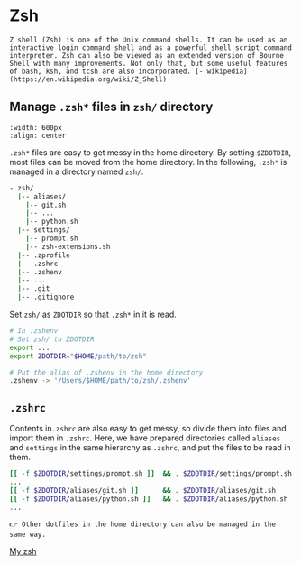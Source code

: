 # Zsh

```{admonition} Zsh
Z shell (Zsh) is one of the Unix command shells. It can be used as an interactive login command shell and as a powerful shell script command interpreter. Zsh can also be viewed as an extended version of Bourne Shell with many improvements. Not only that, but some useful features of bash, ksh, and tcsh are also incorporated. [- wikipedia](https://en.wikipedia.org/wiki/Z_Shell)
```

## Manage `.zsh*` files in `zsh/` directory
```{image} img/zsh.png
:width: 600px
:align: center
```

`.zsh*` files are easy to get messy in the home directory. By setting `$ZDOTDIR`, most files can be moved from the home directory. In the following, `.zsh*` is managed in a directory named `zsh/`.

```bash
- zsh/
  |-- aliases/
	|-- git.sh
	|-- ...
	|-- python.sh
  |-- settings/
	|-- prompt.sh
	|-- zsh-extensions.sh
  |-- .zprofile
  |-- .zshrc
  |-- .zshenv
  |-- ...
  |-- .git
  |-- .gitignore
```

Set `zsh/` as `ZDOTDIR` so that `.zsh*` in it is read.

```bash
# In .zshenv
# Set zsh/ to ZDOTDIR
export ...
export ZDOTDIR="$HOME/path/to/zsh"
```

```bash
# Put the alias of .zshenv in the home directory
.zshenv -> '/Users/$HOME/path/to/zsh/.zshenv'
```

## `.zshrc`

Contents in`.zshrc` are also easy to get messy, so divide them into files and import them in `.zshrc`. Here, we have prepared directories called `aliases` and `settings` in the same hierarchy as `.zshrc`, and put the files to be read in them.

```bash
[[ -f $ZDOTDIR/settings/prompt.sh ]]  && . $ZDOTDIR/settings/prompt.sh
...
[[ -f $ZDOTDIR/aliases/git.sh ]]      && . $ZDOTDIR/aliases/git.sh
[[ -f $ZDOTDIR/aliases/python.sh ]]   && . $ZDOTDIR/aliases/python.sh
...
```

```{hint}
👉 Other dotfiles in the home directory can also be managed in the same way.
```

[My zsh](https://github.com/kkensuke/setting/tree/main/zsh)